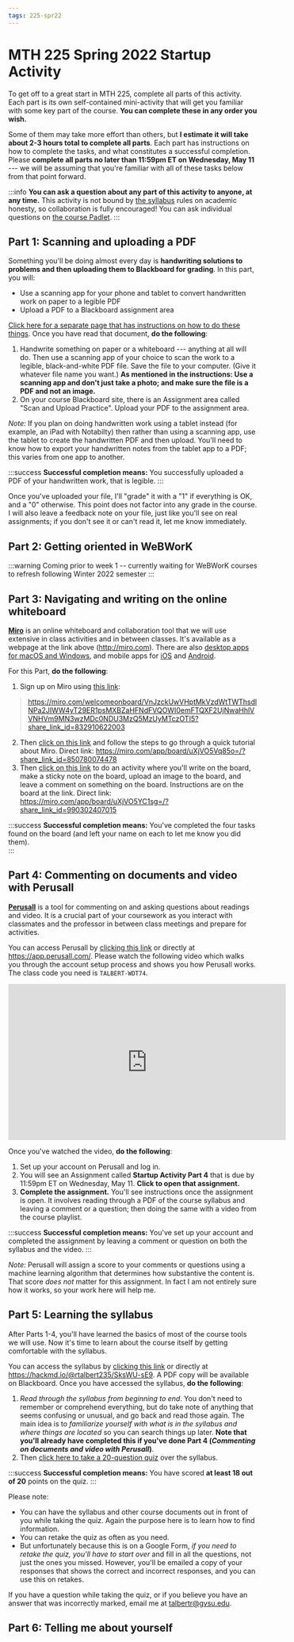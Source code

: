 ```yaml
---
tags: 225-spr22
---
```


# MTH 225 Spring 2022 Startup Activity

To get off to a great start in MTH 225, complete all parts of this activity. Each part is its own self-contained mini-activity that will get you familiar with some key part of the course. **You can complete these in any order you wish.** 

Some of them may take more effort than others, but **I estimate it will take about 2-3 hours total to complete all parts**. Each part has instructions on how to complete the tasks, and what constitutes a successful completion. Please **complete all parts no later than 11:59pm ET on Wednesday, May 11** --- we will be assuming that you're familiar with all of these tasks below from that point forward. 

:::info
**You can ask a question about any part of this activity to anyone, at any time.** This activity is not bound by [the syllabus](https://hackmd.io/TchC8fZORJ29EgxQb1O4lQ) rules on academic honesty, so collaboration is fully encouraged! You can ask individual questions on [the course Padlet](https://padlet.com/talbertr1/6itl6dvga4zytpc1). 
:::

## Part 1: Scanning and uploading a PDF 

Something you'll be doing almost every day is **handwriting solutions to problems and then uploading them to Blackboard for grading**. In this part, you will: 

* Use a scanning app for your phone and tablet to convert handwritten work on paper to a legible PDF
* Upload a PDF to a Blackboard assignment area 

[Click here for a separate page that has instructions on how to do these things](https://docs.google.com/document/d/1P6ShKUzlmMEMLxJc-EpxyRT2HELK-0KriZqDdWqstdk/edit?usp=sharing). Once you have read that document, **do the following**: 

1. Handwrite something on paper or a whiteboard --- anything at all will do. Then use a scanning app of your choice to scan the work to a legible, black-and-white PDF file. Save the file to your computer. (Give it whatever file name you want.) **As mentioned in the instructions: Use a scanning app and don't just take a photo; and make sure the file is a PDF and not an image.** 
2. On your course Blackboard site, there is an Assignment area called "Scan and Upload Practice". Upload your PDF to the assignment area. 

*Note:* If you plan on doing handwritten work using a tablet instead (for example, an iPad with Notabilty) then rather than using a scanning app, use the tablet to create the handwritten PDF and then upload. You'll need to know how to export your handwritten notes from the tablet app to a PDF; this varies from one app to another. 

:::success
**Successful completion means:** You successfully uploaded a PDF of your handwritten work, that is legible. 
:::

Once you've uploaded your file, I'll "grade" it with a "1" if everything is OK, and a "0" otherwise. This point does not factor into any grade in the course. I will also leave a feedback note on your file, just like you'll see on real assignments; if you don't see it or can't read it, let me know immediately. 

## Part 2: Getting oriented in WeBWorK 

:::warning
Coming prior to week 1 -- currently waiting for WeBWorK courses to refresh following Winter 2022 semester
:::

## Part 3: Navigating and writing on the online whiteboard

**[Miro](http://miro.com)** is an online whiteboard and collaboration tool that we will use extensive in class activities and in between classes. It's available as a webpage at the link above (http://miro.com). There are also [desktop apps for macOS and Windows](https://help.miro.com/hc/en-us/articles/360017572854-Desktop-app), and mobile apps for [iOS](https://apps.apple.com/us/app/miro-online-whiteboard/id1180074773) and [Android](https://play.google.com/store/apps/details?id=com.realtimeboard). 

For this Part, **do the following**: 

1. Sign up on Miro using [this link](https://miro.com/welcomeonboard/VnJzckUwVHptMkVzdWtTWThsdlNPa2JIWW4yT29ER1psMXBZaHFNdFVQOWI0emFTQXF2UjNwaHhlVVNHVm9MN3wzMDc0NDU3MzQ5MzUyMTczOTI5?share_link_id=832910622003): 
> https://miro.com/welcomeonboard/VnJzckUwVHptMkVzdWtTWThsdlNPa2JIWW4yT29ER1psMXBZaHFNdFVQOWI0emFTQXF2UjNwaHhlVVNHVm9MN3wzMDc0NDU3MzQ5MzUyMTczOTI5?share_link_id=832910622003

2. Then [click on this link](https://miro.com/app/board/uXjVO5Vq85o=/?share_link_id=850780074478) and follow the steps to go through a quick tutorial about Miro. Direct link: https://miro.com/app/board/uXjVO5Vq85o=/?share_link_id=850780074478
3. Then [click on this link](https://miro.com/app/board/uXjVO5YC1sg=/?share_link_id=990302407015) to do an activity where you'll write on the board, make a sticky note on the board, upload an image to the board, and leave a comment on something on the board. Instructions are on the board at the link. Direct link: https://miro.com/app/board/uXjVO5YC1sg=/?share_link_id=990302407015 

:::success
**Successful completion means:** You've completed the four tasks found on the board (and left your name on each to let me know you did them).  
:::



## Part 4: Commenting on documents and video with Perusall

**[Perusall](https://app.perusall.com/)** is a tool for commenting on and asking questions about readings and video. It is a crucial part of your coursework as you interact with classmates and the professor in between class meetings and prepare for activities. 

You can access Perusall by [clicking this link](https://app.perusall.com/) or directly at https://app.perusall.com/. Please watch the following video which walks you through the account setup process and shows you how Perusall works. The class code you need is `TALBERT-WDT74`. 

<iframe width="560" height="315" src="https://www.youtube.com/embed/_PfAc0D2erk" title="YouTube video player" frameborder="0" allow="accelerometer; autoplay; clipboard-write; encrypted-media; gyroscope; picture-in-picture" allowfullscreen></iframe>

Once you've watched the video, **do the following**: 

1. Set up your account on Perusall and log in. 
2. You will see an Assignment called **Startup Activity Part 4** that is due by 11:59pm ET on Wednesday, May 11. **Click to open that assignment.**
3. **Complete the assignment.** You'll see instructions once the assignment is open. It involves reading through a PDF of the course syllabus and leaving a comment or a question; then doing the same with a video from the course playlist. 

:::success
**Successful completion means:** You've set up your account and completed the assignment by leaving a comment or question on both the syllabus and the video.
:::

*Note:* Perusall will assign a score to your comments or questions using a machine learning algorithm that determines how substantive the content is. That score *does not* matter for this assignment. In fact I am not entirely sure how it works, so your work here will help me. 

## Part 5: Learning the syllabus 

After Parts 1-4, you'll have learned the basics of most of the course tools we will use. Now it's time to learn about the course itself by getting comfortable with the syllabus. 

You can access the syllabus by [clicking this link](https://hackmd.io/@rtalbert235/SksWU-sE9) or directly at https://hackmd.io/@rtalbert235/SksWU-sE9. A PDF copy will be available on Blackboard. Once you have accessed the syllabus, **do the following**: 

1. *Read through the syllabus from beginning to end*. You don't need to remember or comprehend everything, but do take note of anything that seems confusing or unusual, and go back and read those again. The main idea is to *familiarize yourself with what is in the syllabus and where things are located* so you can search things up later. **Note that you'll already have completed this if you've done Part 4 (*Commenting on documents and video with Perusall*)**. 
2. Then [click here to take a 20-question quiz](https://docs.google.com/forms/d/e/1FAIpQLSdPgXsjSCvx_8KZ_6S5uPWe2JxzGMCppdEdzaL2EHTDImaU5Q/viewform) over the syllabus. 


:::success
**Successful completion means:** You have scored **at least 18 out of 20** points on the quiz. 
:::

Please note: 

- You can have the syllabus and other course documents out in front of you while taking the quiz. Again the purpose here is to learn how to find information. 
- You can retake the quiz as often as you need. 
- But unfortunately because this is on a Google Form, *if you need to retake the quiz, you'll have to start over* and fill in all the questions, not just the ones you missed. However, you'll be emailed a copy of your responses that shows the correct and incorrect responses, and you can use this on retakes. 

If you have a question while taking the quiz, or if you believe you have an answer that was incorrectly marked, email me at talbertr@gvsu.edu. 

## Part 6: Telling me about yourself 